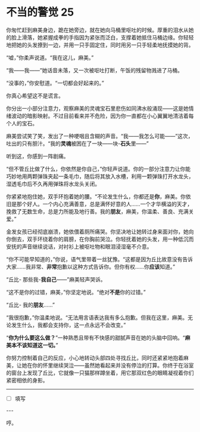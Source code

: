 # 不当的警觉 25

你匆忙赶到麻美身边，跪在她旁边，就在她向马桶里呕吐的时候。厚重的泪水从她的脸上滑落，她紧握成拳的手指因为紧张而泛白，支撑着她抵住马桶边缘。你轻轻地把她的头发撩到一边，并用一只手固定住，同时用另一只手轻柔地抚摸她的背。

“嘘，”你柔声说道。“我在这儿，麻美。”

“我——我——”她话音未落，又一次被呕吐打断，午饭的残留物溅进了马桶。

“没事的，”你安慰道。“一切都会好起来的。”

你真心希望这不是谎言。

你分出一小部分注意力，观察麻美的灵魂宝石里悲伤如同沸水般涌现——这是她情绪波动的暗影映射。不过目前看来并不危险，因为你一直都在小心翼翼地清洁着每个人的宝石。

麻美尝试笑了笑，发出了一种哽咽且含糊的声音。“我——我怎么可能——”这次，吐出的只有胆汁。“我的**灵魂**被困在了一块——块-**石头**里——”

听到这，你感到一阵剧痛。

“但不管丘比做了什么，你依然是你自己，”你轻声说道。你的一部分注意力让你能巧妙地用两颗弹珠夹起一条毛巾，随后将其放入水槽，利用一颗弹珠打开水龙头，湿透毛巾后不久再用弹珠将水龙头关闭。

你紧紧地抱住她，双手环抱着她的腰。“不论发生什么，你都还是**你**，麻美。你依旧是那个好人。一个内心充满善意，总是满怀好意的人……一个才华横溢的天才，挽救了无数生命，总是力所能及地行善。我的**朋友**，麻美，你温柔、善良、充满关爱。”

金发女孩已经彻底崩溃，她依偎着厕所痛哭。你坚决地让她转过身来面对你，她向你倒去，双手环绕着你的肩膀，在你胸前哭泣。你轻抚着她的头发，用一种低沉而安抚的声音继续说话，对衬衫上被呕吐物和眼泪浸湿毫不介意。

“你不可能早知道的，”你说，语气里带着一丝犹豫。“这都是因为丘比故意没有告诉大家……我非常、**非常**抱歉以这种方式告诉你。但你有权……你**应该**知道。”

“丘比- 那些我-**我自己**——”麻美轻声哭诉。

“这不是你的过错，麻美，”你坚定地说。“绝对**不是**你的过错。”

“丘比- 我的**朋友**……”

“我很抱歉，”你温柔地说。“无法用言语表达我有多么抱歉。但我在这里，麻美。无论发生什么，我都会支持你，这一点永远不会改变。”

“**你为什么要这么做？**”一种熟悉且带有不快感的甜腻声音在她的头脑中回响。“**麻美本不该知道这一切。**”

你努力控制着自己的反应，小心地转动头部四处寻找丘比，同时还紧紧地抱着麻美，让她在你的怀里继续哭泣——虽然她看起来并没有停泣的打算。你终于在浴室的窗台上发现了丘比，它就像一只猫那样蹲坐着，用它那双红色的眼睛凝视着你们紧密相依的身影。

---

- [ ] 填写

---​

哼。
